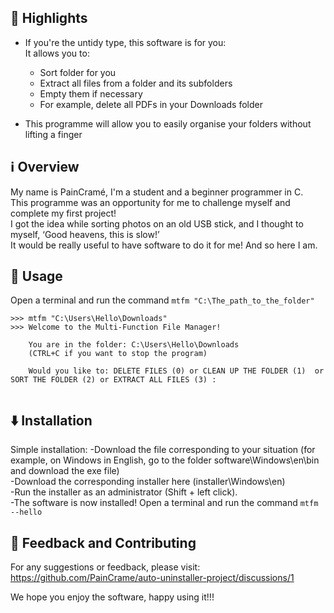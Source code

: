 ## 🌟 Highlights

- If you're the untidy type, this software is for you:  
 It allows you to:  
  - Sort folder for you  
  - Extract all files from a folder and its subfolders
  - Empty them if necessary  
  - For example, delete all PDFs in your Downloads folder  
  
- This programme will allow you to easily organise your folders without lifting a finger  



## ℹ️ Overview

My name is PainCramé, I'm a student and a beginner programmer in C.  
This programme was an opportunity for me to challenge myself and complete my first project!  
I got the idea while sorting photos on an old USB stick,  and I thought to myself, ‘Good heavens, this is slow!’  
It would be really useful to have software to do it for me! And so here I am.


## 🚀 Usage

Open a terminal and run the command ```mtfm "C:\The_path_to_the_folder"```

```source.powershell
>>> mtfm "C:\Users\Hello\Downloads"
>>> Welcome to the Multi-Function File Manager!

	You are in the folder: C:\Users\Hello\Downloads
    (CTRL+C if you want to stop the program)

    Would you like to: DELETE FILES (0) or CLEAN UP THE FOLDER (1)  or SORT THE FOLDER (2) or EXTRACT ALL FILES (3) :
	
```



## ⬇️ Installation

Simple installation:
-Download the file corresponding to your situation (for example, on Windows in English, go to the folder software\Windows\en\bin and download the exe file)  
-Download the corresponding installer here (installer\Windows\en)    
-Run the installer as an administrator (Shift + left click).  
-The software is now installed! Open a terminal and run the command ```mtfm --hello```   


## 💭 Feedback and Contributing  
  
For any suggestions or feedback, please visit: https://github.com/PainCrame/auto-uninstaller-project/discussions/1  
  
We hope you enjoy the software, happy using it!!!  
